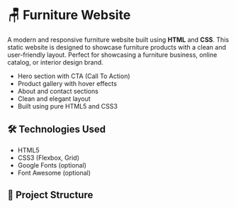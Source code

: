 # 🪑 Furniture Website

A modern and responsive furniture website built using **HTML** and **CSS**. This static website is designed to showcase furniture products with a clean and user-friendly layout. Perfect for showcasing a furniture business, online catalog, or interior design brand.
- Hero section with CTA (Call To Action)
- Product gallery with hover effects
- About and contact sections
- Clean and elegant layout
- Built using pure HTML5 and CSS3

## 🛠️ Technologies Used

- HTML5
- CSS3 (Flexbox, Grid)
- Google Fonts (optional)
- Font Awesome (optional)

## 📁 Project Structure



